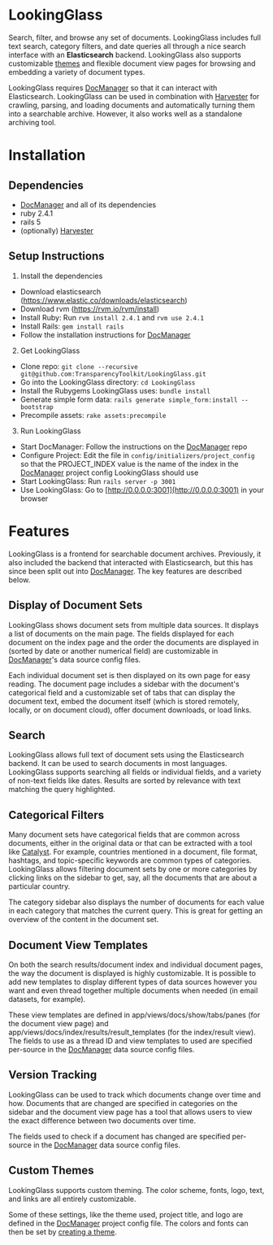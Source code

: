LookingGlass
============

Search, filter, and browse any set of documents. LookingGlass includes full
text search, category filters, and date queries all through a nice search
interface with an **Elasticsearch** backend. LookingGlass also supports
customizable
[themes](https://github.com/TransparencyToolkit/LookingGlass/blob/master/THEMES.md)
and flexible document view pages for browsing and embedding a variety of
document types.

LookingGlass requires
[DocManager](https://github.com/TransparencyToolkit/DocManager) so that it can
interact with Elasticsearch. LookingGlass can be used in combination with
[Harvester](https://github.com/TransparencyToolkit/Harvester) for crawling,
parsing, and loading documents and automatically turning them into a
searchable archive. However, it also works well as a standalone archiving
tool.


# Installation

## Dependencies

* [DocManager](https://github.com/TransparencyToolkit/DocManager) and all of
  its dependencies
* ruby 2.4.1
* rails 5
* (optionally) [Harvester](https://github.com/TransparencyToolkit/Harvester)

## Setup Instructions

1. Install the dependencies

* Download elasticsearch (https://www.elastic.co/downloads/elasticsearch)
* Download rvm (https://rvm.io/rvm/install)
* Install Ruby: Run `rvm install 2.4.1` and `rvm use 2.4.1`
* Install Rails: `gem install rails`
* Follow the installation instructions for [DocManager](https://github.com/TransparencyToolkit/DocManager)

2. Get LookingGlass

* Clone repo: `git clone --recursive git@github.com:TransparencyToolkit/LookingGlass.git`
* Go into the LookingGlass directory: `cd LookingGlass`
* Install the Rubygems LookingGlass uses: `bundle install`
* Generate simple form data: `rails generate simple_form:install --bootstrap`
* Precompile assets: `rake assets:precompile`

3. Run LookingGlass

* Start DocManager: Follow the instructions on the
  [DocManager](https://github.com/TransparencyToolkit/DocManager) repo
* Configure Project: Edit the file in `config/initializers/project_config` so
  that the PROJECT_INDEX value is the name of the index in the
  [DocManager](https://github.com/TransparencyToolkit/DocManager) project
  config LookingGlass should use
* Start LookingGlass: Run `rails server -p 3001`
* Use LookingGlass: Go to [http://0.0.0.0:3001](http://0.0.0.0:3001) in your
  browser
 

# Features

LookingGlass is a frontend for searchable document archives. Previously, it
also included the backend that interacted with Elasticsearch, but this has
since been split out into
[DocManager](https://github.com/TransparencyToolkit/DocManager). The key
features are described below.

## Display of Document Sets

LookingGlass shows document sets from multiple data sources. It displays a
list of documents on the main page. The fields displayed for each document on
the index page and the order the documents are displayed in (sorted by date or
another numerical field) are customizable in
[DocManager](https://github.com/TransparencyToolkit/DocManager)'s data source
config files.

Each individual document set is then displayed on its own page for easy
reading. The document page includes a sidebar with the document's categorical
field and a customizable set of tabs that can display the document text, embed
the document itself (which is stored remotely, locally, or on document cloud),
offer document downloads, or load links.

## Search

LookingGlass allows full text of document sets using the Elasticsearch
backend. It can be used to search documents in most languages. LookingGlass
supports searching all fields or individual fields, and a variety of non-text
fields like dates. Results are sorted by relevance with text matching the
query highlighted.

## Categorical Filters

Many document sets have categorical fields that are common across documents,
either in the original data or that can be extracted with a tool like
[Catalyst](https://github.com/transparencytoolkit/catalyst). For example,
countries mentioned in a document, file format, hashtags, and topic-specific
keywords are common types of categories. LookingGlass allows filtering
document sets by one or more categories by clicking links on the sidebar to
get, say, all the documents that are about a particular country.

The category sidebar also displays the number of documents for each value in
each category that matches the current query. This is great for getting an
overview of the content in the document set.

## Document View Templates

On both the search results/document index and individual document pages, the
way the document is displayed is highly customizable. It is possible to add
new templates to display different types of data sources however you want and
even thread together multiple documents when needed (in email datasets, for
example).

These view templates are defined in app/views/docs/show/tabs/panes (for the
document view page) and app/views/docs/index/results/result_templates (for the
index/result view). The fields to use as a thread ID and view templates to
used are specified per-source in the
[DocManager](https://github.com/TransparencyToolkit/DocManager) data source
config files.

## Version Tracking

LookingGlass can be used to track which documents change over time and
how. Documents that are changed are specified in categories on the sidebar and
the document view page has a tool that allows users to view the exact
difference between two documents over time.

The fields used to check if a document has changed are specified per-source in
the [DocManager](https://github.com/TransparencyToolkit/DocManager) data
source config files.

## Custom Themes

LookingGlass supports custom theming. The color scheme, fonts, logo, text, and
links are all entirely customizable.

Some of these settings, like the theme used, project title, and logo are defined in the
[DocManager](https://github.com/TransparencyToolkit/DocManager) project config
file. The colors and fonts can then be set by [creating a
theme](https://github.com/TransparencyToolkit/LookingGlass/blob/master/THEMES.md).

